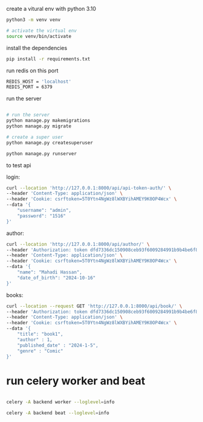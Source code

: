 
create a vitural env with python 3.10
```bash
python3 -m venv venv

# activate the virtual env
source venv/bin/activate
```

install the dependencies
```bash
pip install -r requirements.txt
```

run redis on this port
```bash
REDIS_HOST = 'localhost'
REDIS_PORT = 6379
````

run the server
```bash

# run the server
python manage.py makemigrations
python manage.py migrate

# create a super user
python manage.py createsuperuser

python manage.py runserver

```

to test api

login:
```bash
curl --location 'http://127.0.0.1:8000/api/api-token-auth/' \
--header 'Content-Type: application/json' \
--header 'Cookie: csrftoken=5T0Ytn4NgWz8lWXBYihAMEY9K0OP4Wcx' \
--data '{
    "username": "admin",
    "password": "1516"
}'
````
author:
```bash
curl --location 'http://127.0.0.1:8000/api/author/' \
--header 'Authorization: token dfd7336dc150908ceb93f6009284991b9b4be6f8' \
--header 'Content-Type: application/json' \
--header 'Cookie: csrftoken=5T0Ytn4NgWz8lWXBYihAMEY9K0OP4Wcx' \
--data '{
    "name": "Mahadi Hassan",
    "date_of_birth": "2024-10-16"
}'

```

books:
```bash
curl --location --request GET 'http://127.0.0.1:8000/api/book/' \
--header 'Authorization: token dfd7336dc150908ceb93f6009284991b9b4be6f8' \
--header 'Content-Type: application/json' \
--header 'Cookie: csrftoken=5T0Ytn4NgWz8lWXBYihAMEY9K0OP4Wcx' \
--data '{
    "title": "book1",
    "author" : 1,
    "published_date" : "2024-1-5",
    "genre" : "Comic"
}'
```



# run celery worker and beat


```bash

celery -A backend worker --loglevel=info

celery -A backend beat --loglevel=info

```
